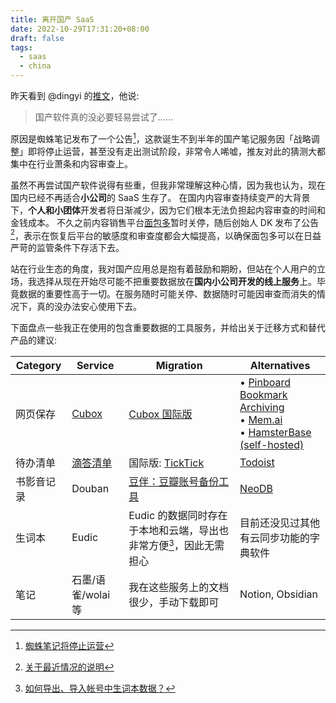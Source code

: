 ```yaml
---
title: 离开国产 SaaS
date: 2022-10-29T17:31:20+08:00
draft: false
tags:
  - saas
  - china
---
```


昨天看到 @dingyi 的[推文](https://twitter.com/dingyi/status/1585879130020593665)，他说:

> 国产软件真的没必要轻易尝试了……

原因是蜘蛛笔记发布了一个公告[^1]，这款诞生不到半年的国产笔记服务因「战略调整」即将停止运营，甚至没有走出测试阶段，非常令人唏嘘，推友对此的猜测大都集中在行业萧条和内容审查上。

虽然不再尝试国产软件说得有些重，但我非常理解这种心情，因为我也认为，现在国内已经不再适合**小公司**的 SaaS 生存了。
在国内内容审查持续变严的大背景下，**个人和小团体**开发者将日渐减少，因为它们根本无法负担起内容审查的时间和金钱成本。
不久之前内容销售平台[面包多](https://mbd.pub/)暂时关停，随后创始人 DK 发布了公告[^2]，表示在恢复后平台的敏感度和审查度都会大幅提高，以确保面包多可以在日益严苛的监管条件下存活下去。

站在行业生态的角度，我对国产应用总是抱有着鼓励和期盼，但站在个人用户的立场，我选择从现在开始尽可能不把重要数据放在**国内小公司开发的线上服务**上。毕竟数据的重要性高于一切。在服务随时可能关停、数据随时可能因审查而消失的情况下，真的没办法安心使用下去。

下面盘点一些我正在使用的包含重要数据的工具服务，并给出关于迁移方式和替代产品的建议:

|Category|Service|Migration|Alternatives|
|---|---|---|---|
|网页保存| [Cubox](https://cubox.pro/) | [Cubox 国际版](https://cubox.cc/) | • [Pinboard Bookmark Archiving](https://pinboard.in/upgrade/)<br>• [Mem.ai](https://get.mem.ai/)<br>• [HamsterBase (self-hosted)](https://hamsterbase.com/) |
|待办清单| [滴答清单](https://dida365.com/) | 国际版: [TickTick](https://ticktick.com/) | [Todoist](https://todoist.com/) |
|书影音记录| Douban | [豆伴：豆瓣账号备份工具](https://blog.doufen.org/posts/tofu-user-guide/) | [NeoDB](https://about.neodb.social/doc/howto/) |
|生词本| Eudic | Eudic 的数据同时存在于本地和云端，导出也非常方便[^3]，因此无需担心 | 目前还没见过其他<br>有云同步功能的字典软件 |
|笔记| 石墨/语雀/wolai等 | 我在这些服务上的文档很少，手动下载即可 | Notion, Obsidian |


[^1]: [蜘蛛笔记将停止运营](https://mp.weixin.qq.com/s/8dL0iOuzOm2_5s0JcTJzag)
[^2]: [关于最近情况的说明](https://mp.weixin.qq.com/s/CZt2-UYSQ18NYPy5zSuMUA)
[^3]: [如何导出、导入帐号中生词本数据？](https://eusoft.kf5.com/hc/kb/article/181057/)
